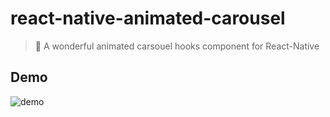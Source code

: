 # react-native-animated-carousel

> 🦄 A wonderful animated carsouel hooks component for React-Native

## Demo 

![demo](https://i.loli.net/2020/09/18/UuDfZM3gpwoIs6P.gif)